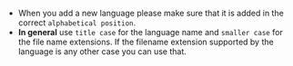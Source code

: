 * When you add a new language please make sure that it is added in the correct `alphabetical position`.
* **In general** use `title case` for the language name and `smaller case` for the file name extensions. If the filename extension supported by the language is any other case you can use that. 
